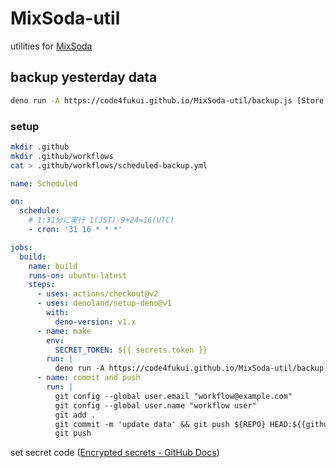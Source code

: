 # MixSoda-util

utilities for [MixSoda](https://mixsoda.shizentai.jp/)

## backup yesterday data

```sh
deno run -A https://code4fukui.github.io/MixSoda-util/backup.js [Store Token] (allflg)
```

### setup

```sh
mkdir .github
mkdir .github/workflows
cat > .github/workflows/scheduled-backup.yml
```

```yml
name: Scheduled 

on:
  schedule:
    # 1:31分に実行 1(JST)-9+24=16(UTC)
    - cron: '31 16 * * *'

jobs:
  build:
    name: build
    runs-on: ubuntu-latest
    steps:
      - uses: actions/checkout@v2
      - uses: denoland/setup-deno@v1
        with:
          deno-version: v1.x
      - name: make
        env:
          SECRET_TOKEN: ${{ secrets.token }}
        run: |
          deno run -A https://code4fukui.github.io/MixSoda-util/backup.js $SECRET_TOKEN
      - name: commit and push
        run: |
          git config --global user.email "workflow@example.com"
          git config --global user.name "workflow user"
          git add .
          git commit -m 'update data' && git push ${REPO} HEAD:${{github.event.pull_request.head.ref}} || true
          git push
```

set secret code ([Encrypted secrets - GitHub Docs](https://docs.github.com/en/actions/security-guides/encrypted-secrets))

